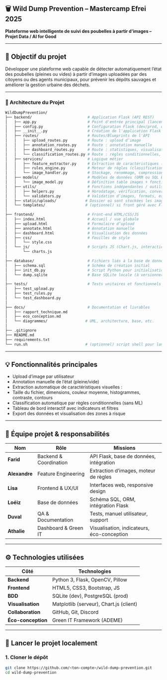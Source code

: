 ## 🗑️ Wild Dump Prevention – Mastercamp Efrei 2025

**Plateforme web intelligente de suivi des poubelles à partir d’images – Projet Data / AI for Good**

---

## 🚀 Objectif du projet

Développer une plateforme web capable de détecter automatiquement l’état des poubelles (pleines ou vides) à partir d’images uploadées par des citoyens ou des agents municipaux, pour prévenir les dépôts sauvages et améliorer la gestion urbaine des déchets.

---

### 🔧 Architecture du Projet

```bash
WildDumpPrevention/
├── backend/                         # Application Flask (API REST)
│   ├── app.py                       # Point d'entrée principal (lancement serveur)
│   ├── config.py                    # Configuration Flask (dev/prod, chemins, clés)
│   ├── __init__.py                  # Création de l'application Flask (factory)
│   ├── routes/                      # Routes/Blueprints de l'API
│   │   ├── upload_routes.py         # Route : upload d’image
│   │   ├── annotation_routes.py     # Route : annotation manuelle
│   │   ├── dashboard_routes.py      # Route : statistiques, visualisations
│   │   └── classification_routes.py # Route : règles conditionnelles, auto-classement
│   ├── services/                    # Logique métier
│   │   ├── feature_extractor.py     # Extraction de caractéristiques (image)
│   │   ├── rules_engine.py          # Moteur de règles (classification non-ML)
│   │   └── image_handler.py         # Stockage, renommage, compression image
│   ├── models/                      # Modèles de données (ORM ou SQL brut)
│   │   └── image_model.py           # Définition table images + fonctions accès BDD
│   ├── utils/                       # Fonctions indépendantes / outils généraux
│   │   ├── helpers.py               # Horodatage, vérification, conversion, etc.
│   │   └── validators.py            # Validation d’images, formats, extensions
│   ├── static/uploads/             # Dossier où sont stockées les images uploadées
│   └── templates/                  # (optionnel) si front géré avec Flask
│
├── frontend/                        # Front-end HTML/CSS/JS
│   ├── index.html                   # Accueil / vue globale
│   ├── upload.html                  # Formulaire d’upload
│   ├── annotate.html                # Annotation manuelle
│   ├── dashboard.html               # Visualisation des données
│   ├── css/                         # Feuilles de style
│   │   └── style.css
│   └── js/                          # Scripts JS (Chart.js, interactions)
│       └── charts.js
│
├── database/                        # Fichiers liés à la base de données
│   ├── schema.sql                   # Schéma de création initial
│   ├── init_db.py                   # Script Python pour initialisation automatique
│   └── dump.sqlite                  # Base SQLite locale (à versionner au besoin)
│
├── tests/                           # Tests unitaires et fonctionnels
│   ├── test_upload.py
│   ├── test_rules.py
│   └── test_dashboard.py
│
├── docs/                            # Documentation et livrables
│   ├── rapport_technique.md
│   ├── eco_conception.md
│   └── diagrammes/                 # UML, architecture, base, etc.
│
├── .gitignore
├── README.md
├── requirements.txt
└── run.sh                          # (optionnel) script shell pour lancer tout d’un coup
```
---

## 💡 Fonctionnalités principales

- Upload d’image par utilisateur
- Annotation manuelle de l’état (pleine/vide)
- Extraction automatique de caractéristiques visuelles :
- Taille du fichier, dimensions, couleur moyenne, histogrammes, contraste, contours
- Classification automatique par règles conditionnelles (sans ML)
- Tableau de bord interactif avec indicateurs et filtres
- Export des données et visualisation des zones à risque

---

## 👥 Équipe projet & responsabilités

| Nom           | Rôle                   | Missions                                   |
| ------------- | ---------------------- | ------------------------------------------ |
| **Farid**     | Backend & Coordination | API Flask, base de données, intégration    |
| **Alexandre** | Feature Engineering    | Extraction d’images, moteur de règles      |
| **Lisa**      | Frontend & UX/UI       | Interfaces web, responsive design          |
| **Loéiz**     | Base de données        | Schéma SQL, ORM, intégration Flask         |
| **Duval**     | QA & Documentation     | Tests, manuel utilisateur, support         |
| **Athalie**   | Dashboard & Green IT   | Visualisation, indicateurs, éco-conception |

---

## ⚙️ Technologies utilisées
| Côté               | Technologies                            |
| ------------------ | --------------------------------------- |
| **Backend**        | Python 3, Flask, OpenCV, Pillow         |
| **Frontend**       | HTML5, CSS3, Bootstrap, JS              |
| **BDD**            | SQLite (dev), PostgreSQL (prod)         |
| **Visualisation**  | Matplotlib (serveur), Chart.js (client) |
| **Collaboration**  | GitHub, Git, Discord                    |
| **Éco-conception** | Green IT Framework (ADEME)              |

---

## 🧪 Lancer le projet localement

### 1. Cloner le dépôt
```bash
git clone https://github.com/<ton-compte>/wild-dump-prevention.git
cd wild-dump-prevention
```

